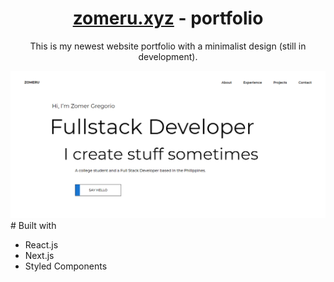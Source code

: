 <!-- <div align="center">
  <img src="https://raw.githubusercontent.com/zomeru/portfolio/main/src/assets/images/web.png" alt="Logo" width="150px" height="50px"/>
</div> -->
<h1 align="center"><a href='https://zomergregorio.live/'>zomeru.xyz</a> - portfolio</h1>
<p align="center">This is my newest website portfolio with a minimalist design (still in development).</p>
<img src="https://raw.githubusercontent.com/zomeru/portfolio/main/src/assets/images/screenshot.png" alt="My website photo" />
<br/>
# Built with

- React.js
- Next.js
- Styled Components
